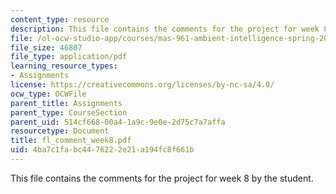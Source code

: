 ```yaml
---
content_type: resource
description: This file contains the comments for the project for week 8 by the student.
file: /ol-ocw-studio-app/courses/mas-961-ambient-intelligence-spring-2005/4ba7c1fabc4476222e21a194fc8f661b_fl_comment_week8.pdf
file_size: 46807
file_type: application/pdf
learning_resource_types:
- Assignments
license: https://creativecommons.org/licenses/by-nc-sa/4.0/
ocw_type: OCWFile
parent_title: Assignments
parent_type: CourseSection
parent_uid: 514cf668-00a4-1a9c-9e0e-2d75c7a7affa
resourcetype: Document
title: fl_comment_week8.pdf
uid: 4ba7c1fa-bc44-7622-2e21-a194fc8f661b
---
```

This file contains the comments for the project for week 8 by the student.